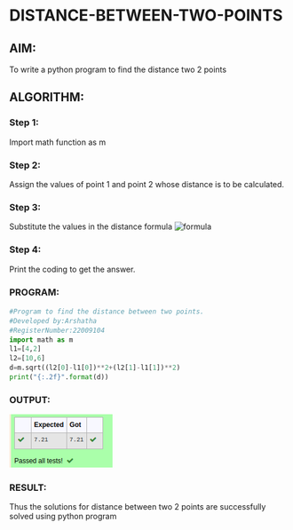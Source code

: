 # DISTANCE-BETWEEN-TWO-POINTS

## AIM:
To write a python program to find the distance two 2 points
## ALGORITHM:
### Step 1: 
Import math function as m
### Step 2: 
Assign the values of point 1 and point 2 whose distance is to be calculated.
### Step 3: 
Substitute the values in the distance formula  ![formula](/formula.JPG)
### Step 4: 
Print the coding to get the answer.

### PROGRAM:
```py
#Program to find the distance between two points.
#Developed by:Arshatha
#RegisterNumber:22009104
import math as m
l1=[4,2]
l2=[10,6]
d=m.sqrt((l2[0]-l1[0])**2+(l2[1]-l1[1])**2)
print("{:.2f}".format(d))
```




### OUTPUT:
![output](/dis.png)

### RESULT:
Thus the solutions for distance between two 2 points are successfully solved using python program
